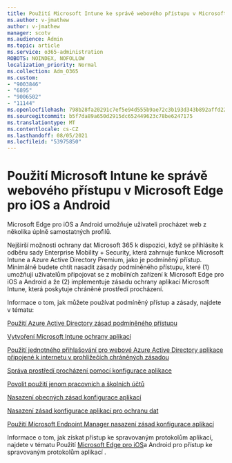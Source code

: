 ```yaml
---
title: Použití Microsoft Intune ke správě webového přístupu v Microsoft Edge pro iOS a Android
ms.author: v-jmathew
author: v-jmathew
manager: scotv
ms.audience: Admin
ms.topic: article
ms.service: o365-administration
ROBOTS: NOINDEX, NOFOLLOW
localization_priority: Normal
ms.collection: Adm_O365
ms.custom:
- "9003846"
- "6895"
- "9006502"
- "11144"
ms.openlocfilehash: 798b28fa20291c7ef5e94d555b9ae72c3b193d343b892affd22b6a23e780d523
ms.sourcegitcommit: b5f7da89a650d2915dc652449623c78be6247175
ms.translationtype: MT
ms.contentlocale: cs-CZ
ms.lasthandoff: 08/05/2021
ms.locfileid: "53975850"
---
```

# <a name="use-microsoft-intune-to-manage-web-access-in-microsoft-edge-for-ios-and-android"></a>Použití Microsoft Intune ke správě webového přístupu v Microsoft Edge pro iOS a Android

Microsoft Edge pro iOS a Android umožňuje uživateli procházet web z několika úplně samostatných profilů.

Nejširší možnosti ochrany dat Microsoft 365 k dispozici, když se přihlásíte k odběru sady Enterprise Mobility + Security, která zahrnuje funkce Microsoft Intune a Azure Active Directory Premium, jako je podmíněný přístup. Minimálně budete chtít nasadit zásady podmíněného přístupu, které (1) umožňují uživatelům připojovat se z mobilních zařízení k Microsoft Edge pro iOS a Android a že (2) implementuje zásadu ochrany aplikací Microsoft Intune, která poskytuje chráněné prostředí procházení.

Informace o tom, jak můžete používat podmíněný přístup a zásady, najdete v tématu:

[Použití Azure Active Directory zásad podmíněného přístupu](https://go.microsoft.com/fwlink/?linkid=2132481)

[Vytvoření Microsoft Intune ochrany aplikací](https://go.microsoft.com/fwlink/?linkid=2132651)

[Použití jednotného přihlašování pro webové Azure Active Directory aplikace připojené k internetu v prohlížečích chráněných zásadou](https://go.microsoft.com/fwlink/?linkid=2132482)

[Správa prostředí procházení pomocí konfigurace aplikace](https://go.microsoft.com/fwlink/?linkid=2132483)

[Povolit použití jenom pracovních a školních účtů](https://go.microsoft.com/fwlink/?linkid=2132652)

[Nasazení obecných zásad konfigurace aplikací](https://go.microsoft.com/fwlink/?linkid=2132653)

[Nasazení zásad konfigurace aplikací pro ochranu dat](https://go.microsoft.com/fwlink/?linkid=2132654)

[Použití Microsoft Endpoint Manager nasazení zásad konfigurace aplikací](https://go.microsoft.com/fwlink/?linkid=2132707)

Informace o tom, jak získat přístup ke spravovaným protokolům aplikací, najdete v tématu Použití [Microsoft Edge pro iOS](https://go.microsoft.com/fwlink/?linkid=2132578)a Android pro přístup ke spravovaným protokolům aplikací .

